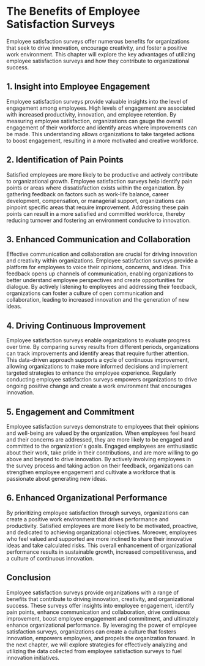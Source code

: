 The Benefits of Employee Satisfaction Surveys
========================================================

Employee satisfaction surveys offer numerous benefits for organizations that seek to drive innovation, encourage creativity, and foster a positive work environment. This chapter will explore the key advantages of utilizing employee satisfaction surveys and how they contribute to organizational success.

1\. **Insight into Employee Engagement**
---------------------------------------

Employee satisfaction surveys provide valuable insights into the level of engagement among employees. High levels of engagement are associated with increased productivity, innovation, and employee retention. By measuring employee satisfaction, organizations can gauge the overall engagement of their workforce and identify areas where improvements can be made. This understanding allows organizations to take targeted actions to boost engagement, resulting in a more motivated and creative workforce.

2\. **Identification of Pain Points**
------------------------------------

Satisfied employees are more likely to be productive and actively contribute to organizational growth. Employee satisfaction surveys help identify pain points or areas where dissatisfaction exists within the organization. By gathering feedback on factors such as work-life balance, career development, compensation, or managerial support, organizations can pinpoint specific areas that require improvement. Addressing these pain points can result in a more satisfied and committed workforce, thereby reducing turnover and fostering an environment conducive to innovation.

3\. **Enhanced Communication and Collaboration**
-----------------------------------------------

Effective communication and collaboration are crucial for driving innovation and creativity within organizations. Employee satisfaction surveys provide a platform for employees to voice their opinions, concerns, and ideas. This feedback opens up channels of communication, enabling organizations to better understand employee perspectives and create opportunities for dialogue. By actively listening to employees and addressing their feedback, organizations can foster a culture of open communication and collaboration, leading to increased innovation and the generation of new ideas.

4\. **Driving Continuous Improvement**
-------------------------------------

Employee satisfaction surveys enable organizations to evaluate progress over time. By comparing survey results from different periods, organizations can track improvements and identify areas that require further attention. This data-driven approach supports a cycle of continuous improvement, allowing organizations to make more informed decisions and implement targeted strategies to enhance the employee experience. Regularly conducting employee satisfaction surveys empowers organizations to drive ongoing positive change and create a work environment that encourages innovation.

5\. **Engagement and Commitment**
--------------------------------

Employee satisfaction surveys demonstrate to employees that their opinions and well-being are valued by the organization. When employees feel heard and their concerns are addressed, they are more likely to be engaged and committed to the organization's goals. Engaged employees are enthusiastic about their work, take pride in their contributions, and are more willing to go above and beyond to drive innovation. By actively involving employees in the survey process and taking action on their feedback, organizations can strengthen employee engagement and cultivate a workforce that is passionate about generating new ideas.

6\. **Enhanced Organizational Performance**
------------------------------------------

By prioritizing employee satisfaction through surveys, organizations can create a positive work environment that drives performance and productivity. Satisfied employees are more likely to be motivated, proactive, and dedicated to achieving organizational objectives. Moreover, employees who feel valued and supported are more inclined to share their innovative ideas and take calculated risks. This overall enhancement of organizational performance results in sustainable growth, increased competitiveness, and a culture of continuous innovation.

Conclusion
----------

Employee satisfaction surveys provide organizations with a range of benefits that contribute to driving innovation, creativity, and organizational success. These surveys offer insights into employee engagement, identify pain points, enhance communication and collaboration, drive continuous improvement, boost employee engagement and commitment, and ultimately enhance organizational performance. By leveraging the power of employee satisfaction surveys, organizations can create a culture that fosters innovation, empowers employees, and propels the organization forward. In the next chapter, we will explore strategies for effectively analyzing and utilizing the data collected from employee satisfaction surveys to fuel innovation initiatives.
